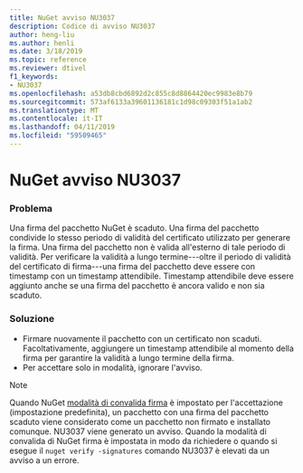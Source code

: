```yaml
---
title: NuGet avviso NU3037
description: Codice di avviso NU3037
author: heng-liu
ms.author: henli
ms.date: 3/18/2019
ms.topic: reference
ms.reviewer: dtivel
f1_keywords:
- NU3037
ms.openlocfilehash: a53db8cbd6892d2c855c8d8864420ec9983e8b79
ms.sourcegitcommit: 573af6133a39601136181c1d98c09303f51a1ab2
ms.translationtype: MT
ms.contentlocale: it-IT
ms.lasthandoff: 04/11/2019
ms.locfileid: "59509465"
---
```

# <a name="nuget-warning-nu3037"></a>NuGet avviso NU3037

### <a name="issue"></a>Problema

Una firma del pacchetto NuGet è scaduto.
Una firma del pacchetto condivide lo stesso periodo di validità del certificato utilizzato per generare la firma. Una firma del pacchetto non è valida all'esterno di tale periodo di validità.
Per verificare la validità a lungo termine---oltre il periodo di validità del certificato di firma---una firma del pacchetto deve essere con timestamp con un timestamp attendibile. Timestamp attendibile deve essere aggiunto anche se una firma del pacchetto è ancora valido e non sia scaduto.


### <a name="solution"></a>Soluzione

* Firmare nuovamente il pacchetto con un certificato non scaduti. Facoltativamente, aggiungere un timestamp attendibile al momento della firma per garantire la validità a lungo termine della firma.
* Per accettare solo in modalità, ignorare l'avviso.

> [!Note]
> Quando NuGet [modalità di convalida firma](https://docs.microsoft.com/en-us/nuget/consume-packages/installing-signed-packages#configure-package-signature-requirements) è impostato per l'accettazione (impostazione predefinita), un pacchetto con una firma del pacchetto scaduto viene considerato come un pacchetto non firmato e installato comunque. NU3037 viene generato un avviso. Quando la modalità di convalida di NuGet firma è impostata in modo da richiedere o quando si esegue il `nuget verify -signatures` comando NU3037 è elevati da un avviso a un errore. 